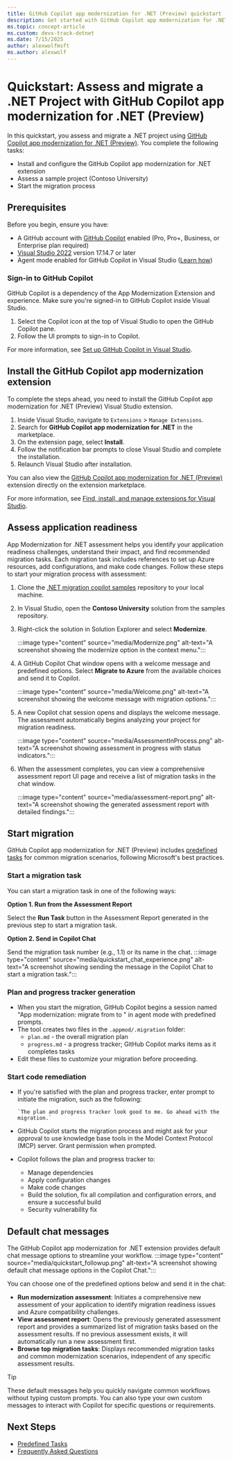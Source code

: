 ```yaml
---
title: GitHub Copilot app modernization for .NET (Preview) quickstart
description: Get started with GitHub Copilot app modernization for .NET
ms.topic: concept-article
ms.custom: devx-track-dotnet
ms.date: 7/15/2025
author: alexwolfmsft
ms.author: alexwolf
---
```


# Quickstart: Assess and migrate a .NET Project with GitHub Copilot app modernization for .NET (Preview)

In this quickstart, you assess and migrate a .NET project using [GitHub Copilot app modernization for .NET (Preview)](https://aka.ms/appmod-dotnet-marketplace). You complete the following tasks:

- Install and configure the GitHub Copilot app modernization for .NET extension
- Assess a sample project (Contoso University)
- Start the migration process

## Prerequisites

Before you begin, ensure you have:

- A GitHub account with [GitHub Copilot](https://github.com/features/copilot) enabled (Pro, Pro+, Business, or Enterprise plan required)
- [Visual Studio 2022](https://visualstudio.microsoft.com/downloads/) version 17.14.7 or later
- Agent mode enabled for GitHub Copilot in Visual Studio ([Learn how](/visualstudio/ide/copilot-agent-mode))

### Sign-in to GitHub Copilot

GitHub Copilot is a dependency of the App Modernization Extension and experience. Make sure you're signed-in to GitHub Copilot inside Visual Studio.

1. Select the Copilot icon at the top of Visual Studio to open the GitHub Copilot pane.
1. Follow the UI prompts to sign-in to Copilot.

For more information, see [Set up GitHub Copilot in Visual Studio](/visualstudio/ide/visual-studio-github-copilot-install-and-states).

## Install the GitHub Copilot app modernization extension

To complete the steps ahead, you need to install the GitHub Copilot app modernization for .NET (Preview) Visual Studio extension.

1. Inside Visual Studio, navigate to `Extensions` > `Manage Extensions`.
1. Search for **GitHub Copilot app modernization for .NET** in the marketplace.
1. On the extension page, select **Install**.
1. Follow the notification bar prompts to close Visual Studio and complete the installation.
1. Relaunch Visual Studio after installation.

You can also view the [GitHub Copilot app modernization for .NET (Preview)](https://aka.ms/appmod-dotnet-marketplace) extension directly on the extension marketplace.

For more information, see [Find, install, and manage extensions for Visual Studio](/visualstudio/ide/finding-and-using-visual-studio-extensions).

## Assess application readiness

App Modernization for .NET assessment helps you identify your application readiness challenges, understand their impact, and find recommended migration tasks. Each migration task includes references to set up Azure resources, add configurations, and make code changes. Follow these steps to start your migration process with assessment:

1. Clone the [.NET migration copilot samples](https://github.com/Azure-Samples/dotnet-migration-copilot-samples) repository to your local machine.

2. In Visual Studio, open the **Contoso University** solution from the samples repository. 

3. Right-click the solution in Solution Explorer and select **Modernize**.

    :::image type="content" source="media/Modernize.png" alt-text="A screenshot showing the modernize option in the context menu.":::

4. A GitHub Copilot Chat window opens with a welcome message and predefined options. Select **Migrate to Azure** from the available choices and send it to Copilot.

    :::image type="content" source="media/Welcome.png" alt-text="A screenshot showing the welcome message with migration options.":::

5. A new Copilot chat session opens and displays the welcome message. The assessment automatically begins analyzing your project for migration readiness.

    :::image type="content" source="media/AssessmentInProcess.png" alt-text="A screenshot showing assessment in progress with status indicators.":::

6. When the assessment completes, you can view a comprehensive assessment report UI page and receive a list of migration tasks in the chat window.

    :::image type="content" source="media/assessment-report.png" alt-text="A screenshot showing the generated assessment report with detailed findings.":::


## Start migration

GitHub Copilot app modernization for .NET (Preview) includes [predefined tasks](predefined-tasks.md) for common migration scenarios, following Microsoft's best practices.

### Start a migration task

You can start a migration task in one of the following ways:

**Option 1. Run from the Assessment Report**

Select the **Run Task** button in the Assessment Report generated in the previous step to start a migration task.

**Option 2. Send in Copilot Chat**

Send the migration task number (e.g., 1.1) or its name in the chat.
    :::image type="content" source="media/quickstart_chat_experience.png" alt-text="A screenshot showing sending the message in the Copilot Chat to start a migration task.":::

### Plan and progress tracker generation

- When you start the migration, GitHub Copilot begins a session named "App modernization: migrate from <source technology> to <target technology>" in agent mode with predefined prompts.
- The tool creates two files in the `.appmod/.migration` folder:
  - `plan.md` - the overall migration plan
  - `progress.md` - a progress tracker; GitHub Copilot marks items as it completes tasks
- Edit these files to customize your migration before proceeding.

### Start code remediation

- If you're satisfied with the plan and progress tracker, enter prompt to initiate the migration, such as the following:

    ```console
    `The plan and progress tracker look good to me. Go ahead with the migration.`
    ```

- GitHub Copilot starts the migration process and might ask for your approval to use knowledge base tools in the Model Context Protocol (MCP) server. Grant permission when prompted.
- Copilot follows the plan and progress tracker to:
  - Manage dependencies
  - Apply configuration changes
  - Make code changes
  - Build the solution, fix all compilation and configuration errors, and ensure a successful build
  - Security vulnerability fix

## Default chat messages

The GitHub Copilot app modernization for .NET extension provides default chat message options to streamline your workflow.
    :::image type="content" source="media/quickstart_followup.png" alt-text="A screenshot showing default chat message options in the Copilot Chat.":::

You can choose one of the predefined options below and send it in the chat:

- **Run modernization assessment**: Initiates a comprehensive new assessment of your application to identify migration readiness issues and Azure compatibility challenges.
- **View assessment report**: Opens the previously generated assessment report and provides a summarized list of migration tasks based on the assessment results. If no previous assessment exists, it will automatically run a new assessment first.
- **Browse top migration tasks**: Displays recommended migration tasks and common modernization scenarios, independent of any specific assessment results.

> [!TIP]
> These default messages help you quickly navigate common workflows without typing custom prompts. You can also type your own custom messages to interact with Copilot for specific questions or requirements.


## Next Steps

- [Predefined Tasks](predefined-tasks.md)
- [Frequently Asked Questions](faq.md)
